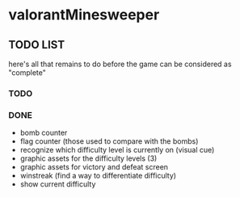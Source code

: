 # valorantMinesweeper

## TODO LIST
here's all that remains to do before the game can be considered as "complete"

### TODO



### DONE
- bomb counter
- flag counter (those used to compare with the bombs)
- recognize which difficulty level is currently on (visual cue)
- graphic assets for the difficulty levels (3)
- graphic assets for victory and defeat screen
- winstreak (find a way to differentiate difficulty)
- show current difficulty
